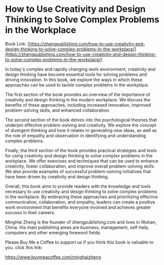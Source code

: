 # How to Use Creativity and Design Thinking to Solve Complex Problems in the Workplace

Book Link: [https://zhengpublishing.com/how-to-use-creativity-and-design-thinking-to-solve-complex-problems-in-the-workplace/](https://zhengpublishing.com/how-to-use-creativity-and-design-thinking-to-solve-complex-problems-in-the-workplace/)

In today's complex and rapidly changing work environment, creativity and design thinking have become essential tools for solving problems and driving innovation. In this book, we explore the ways in which these approaches can be used to tackle complex problems in the workplace.

The first section of the book provides an overview of the importance of creativity and design thinking in the modern workplace. We discuss the benefits of these approaches, including increased innovation, improved problem-solving skills, and enhanced collaboration.

The second section of the book delves into the psychological theories that underpin effective problem-solving and creativity. We explore the concept of divergent thinking and how it relates to generating new ideas, as well as the role of empathy and observation in identifying and understanding complex problems.

Finally, the third section of the book provides practical strategies and tools for using creativity and design thinking to solve complex problems in the workplace. We offer exercises and techniques that can be used to enhance creativity, foster collaboration, and improve overall problem-solving skills. We also provide examples of successful problem-solving initiatives that have been driven by creativity and design thinking.

Overall, this book aims to provide readers with the knowledge and tools necessary to use creativity and design thinking to solve complex problems in the workplace. By embracing these approaches and prioritizing effective communication, collaboration, and empathy, leaders can create a positive work environment that benefits everyone involved and achieves greater success in their careers.

MingHai Zheng is the founder of zhengpublishing.com and lives in Wuhan, China. His main publishing areas are business, management, self-help, computers and other emerging foreword fields.

Please Buy Me a Coffee to support us if you think this book is valuable to you. click this link:

https://www.buymeacoffee.com/minghaizheng
